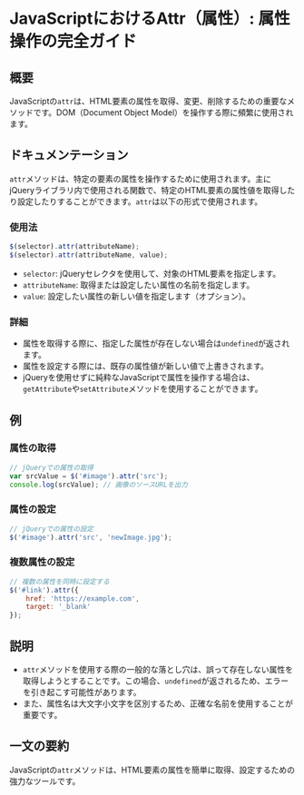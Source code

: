 <!--
Meta Description: # JavaScriptにおけるAttr（属性）: 属性操作の完全ガイド ## 概要 JavaScriptの`attr`は、HTML要素の属性を取得、変更、削除するための重要なメソッドです。DOM（Document Object Model）を操作する際に頻繁に使用されます。 ## ドキュメンテーシ...
Meta Keywords: attr, javascript, selector, attributename, javascriptの
-->

# JavaScriptにおけるAttr（属性）: 属性操作の完全ガイド

## 概要
JavaScriptの`attr`は、HTML要素の属性を取得、変更、削除するための重要なメソッドです。DOM（Document Object Model）を操作する際に頻繁に使用されます。

## ドキュメンテーション
`attr`メソッドは、特定の要素の属性を操作するために使用されます。主にjQueryライブラリ内で使用される関数で、特定のHTML要素の属性値を取得したり設定したりすることができます。`attr`は以下の形式で使用されます。

### 使用法
```javascript
$(selector).attr(attributeName);
$(selector).attr(attributeName, value);
```

- `selector`: jQueryセレクタを使用して、対象のHTML要素を指定します。
- `attributeName`: 取得または設定したい属性の名前を指定します。
- `value`: 設定したい属性の新しい値を指定します（オプション）。

### 詳細
- 属性を取得する際に、指定した属性が存在しない場合は`undefined`が返されます。
- 属性を設定する際には、既存の属性値が新しい値で上書きされます。
- jQueryを使用せずに純粋なJavaScriptで属性を操作する場合は、`getAttribute`や`setAttribute`メソッドを使用することができます。

## 例
### 属性の取得
```javascript
// jQueryでの属性の取得
var srcValue = $('#image').attr('src');
console.log(srcValue); // 画像のソースURLを出力
```

### 属性の設定
```javascript
// jQueryでの属性の設定
$('#image').attr('src', 'newImage.jpg');
```

### 複数属性の設定
```javascript
// 複数の属性を同時に設定する
$('#link').attr({
    href: 'https://example.com',
    target: '_blank'
});
```

## 説明
- `attr`メソッドを使用する際の一般的な落とし穴は、誤って存在しない属性を取得しようとすることです。この場合、`undefined`が返されるため、エラーを引き起こす可能性があります。
- また、属性名は大文字小文字を区別するため、正確な名前を使用することが重要です。

## 一文の要約
JavaScriptの`attr`メソッドは、HTML要素の属性を簡単に取得、設定するための強力なツールです。
